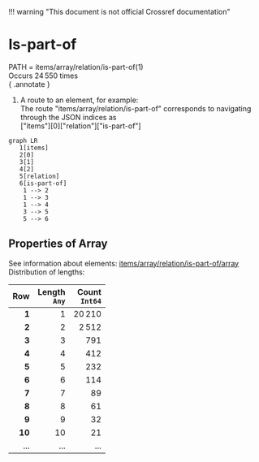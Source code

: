 !!! warning "This document is not official Crossref documentation"
# Is-part-of
PATH = items/array/relation/is-part-of(1)  
Occurs 24 550 times  
{ .annotate }

1. A route to an element, for example:  
   The route "items/array/relation/is-part-of" corresponds to navigating through the JSON indices as  
   ["items"][0]["relation"]["is-part-of"]  

```mermaid
graph LR
   1[items]
   2[0]
   3[1]
   4[2]
   5[relation]
   6[is-part-of]
    1 --> 2
    1 --> 3
    1 --> 4
    3 --> 5
    5 --> 6
```


## Properties of Array
See information about elements: [items/array/relation/is-part-of/array](array/index.md)  
Distribution of lengths:  

| **Row** | **Length**<br>`Any` | **Count**<br>`Int64` |
|--------:|--------------------:|---------------------:|
| **1**   | 1                   | 20 210               |
| **2**   | 2                   | 2 512                |
| **3**   | 3                   | 791                  |
| **4**   | 4                   | 412                  |
| **5**   | 5                   | 232                  |
| **6**   | 6                   | 114                  |
| **7**   | 7                   | 89                   |
| **8**   | 8                   | 61                   |
| **9**   | 9                   | 32                   |
| **10**  | 10                  | 21                   |
| ... | ... | ... |

